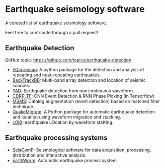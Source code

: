 # Earthquake seismology software
A curated list of earthquake seismology software.

Feel free to contribute through a pull request!

## Earthquake Detection
GitHub topic: https://github.com/topics/earthquake-detection

- [EQcorrscan](https://github.com/eqcorrscan/EQcorrscan):
  A python package for the detection and analysis of repeating and near-repeating earthquakes.
- [BackTrackBB](https://github.com/BackTrackBB/backtrackbb):
  Multi-band array detection and location of seismic sources.
- [PAD](https://github.com/YijianZhou/PAD):
  Earthquake detection from raw continuous waveform. 
- [CDRP_TF](https://github.com/YijianZhou/CDRP_TF):
  CNN Event Detection & RNN Phase Picking (in Tensorflow)
- [MSMS](https://github.com/YijianZhou/MSMS):
  Catalog augmentation (event detection) based on matched filter technique.
- [QuakeMigrate](https://github.com/QuakeMigrate/QuakeMigrate):
  A Python package for automatic earthquake detection and location using waveform migration and stacking.
- [LOKI](https://github.com/wulwife/LOKI):
  earthquake LOcation by waveform staKIng.


## Earthquake processing systems
- [SeisComP](https://www.seiscomp.de):
  Seismological software for data acquisition, processing, distribution and interactive analysis.
- [EarthWorm](http://www.earthwormcentral.org):
  Automatic earthquake process system
  
